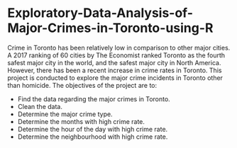 # Exploratory-Data-Analysis-of-Major-Crimes-in-Toronto-using-R

Crime in Toronto has been relatively low in comparison to other major cities. A 2017 ranking of 60 cities by The Economist ranked Toronto as the fourth safest major city in the world, and the safest major city in North America. However, there has been a recent increase in crime rates in Toronto. This project is conducted to explore the major crime incidents in Toronto other than homicide. The objectives of the project are to:

-	Find the data regarding the major crimes in Toronto.
-	Clean the data.
-	Determine the major crime type.
-	Determine the months with high crime rate.
-	Determine the hour of the day with high crime rate.
-	Determine the neighbourhood with high crime rate.
